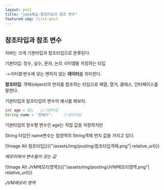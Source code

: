 ```yaml
---
layout: post
title: "java복습-참조타입과 참조 변수"
featured-img: first-post
---
```

## 참조타입과 참조 변수

자바는 크게 기본타입과 참조타입으로 분류된다.

기본타입: 정수, 실수, 문자, 논리 *리터럴*을 저장하는 타입

->*리터럴*:변수에 넣는 변하지 않는 **데이터**를 의미한다.

**참조타입**: 객체(object)의 번지를 참조하는 타입으로 배열, 열거, 클래스, 인터페이스를 말한다.

기본타입과 참조타입의 변수의 예시를 봐보자.

```java
int age = 23;   //기본타입
String name = "장예지";     //참조타입
```
기본타입의 정수형 변수인 age는 직접 값을 저장하지만

String 타입인 name변수는 힙영역의 String객체 번지 값을 가지고 있다.

![Image Alt 참조타입]({{"/assets/img/posting/참조타입객체.png"| relative_url}})

*메모리에서 변수들이 갖는 값*

![Image Alt JVM메모리영역]({{"/assets/img/posting/JVM메모리영역.png"| relative_url}})

*JVM메모리 영역*
